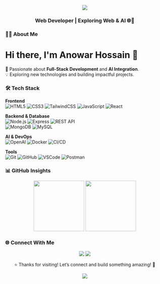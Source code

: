 <!-- Profile Banner -->
<p align="center">
  <img src="https://capsule-render.vercel.app/api?type=waving&color=0A74DA&height=200&section=header&text=Anowar%20Hossain%20🚀&fontSize=45&fontColor=ffffff&animation=fadeIn&fontAlignY=35" />
</p>

<h3 align="center">Web Developer | Exploring Web & AI 🌐🤖</h3>

### 👨‍💻 About Me
# Hi there, I'm Anowar Hossain 👋  

🚀 Passionate about **Full-Stack Development** and **AI Integration**.  
💡 Exploring new technologies and building impactful projects.  

### 🛠️ Tech Stack  

**Frontend**  
![HTML5](https://img.shields.io/badge/HTML5-E34F26?style=flat&logo=html5&logoColor=white) 
![CSS3](https://img.shields.io/badge/CSS3-1572B6?style=flat&logo=css3&logoColor=white) 
![TailwindCSS](https://img.shields.io/badge/Tailwind_CSS-38B2AC?style=flat&logo=tailwind-css&logoColor=white) 
![JavaScript](https://img.shields.io/badge/JavaScript-F7DF1E?style=flat&logo=javascript&logoColor=black) 
![React](https://img.shields.io/badge/React-61DAFB?style=flat&logo=react&logoColor=black)  

**Backend & Database**  
![Node.js](https://img.shields.io/badge/Node.js-339933?style=flat&logo=node.js&logoColor=white) 
![Express](https://img.shields.io/badge/Express-000000?style=flat&logo=express&logoColor=white) 
![REST API](https://img.shields.io/badge/REST_API-FF6C37?style=flat&logo=fastapi&logoColor=white)  
![MongoDB](https://img.shields.io/badge/MongoDB-47A248?style=flat&logo=mongodb&logoColor=white) 
![MySQL](https://img.shields.io/badge/MySQL-4479A1?style=flat&logo=mysql&logoColor=white)  

**AI & DevOps**  
![OpenAI](https://img.shields.io/badge/OpenAI-412991?style=flat&logo=openai&logoColor=white) 
![Docker](https://img.shields.io/badge/Docker-2496ED?style=flat&logo=docker&logoColor=white) 
![CI/CD](https://img.shields.io/badge/CI%2FCD-2088FF?style=flat&logo=github-actions&logoColor=white)  

**Tools**  
![Git](https://img.shields.io/badge/Git-F05032?style=flat&logo=git&logoColor=white) 
![GitHub](https://img.shields.io/badge/GitHub-181717?style=flat&logo=github&logoColor=white) 
![VSCode](https://img.shields.io/badge/VSCode-007ACC?style=flat&logo=visual-studio-code&logoColor=white) 
![Postman](https://img.shields.io/badge/Postman-FF6C37?style=flat&logo=postman&logoColor=white)  

### 📊 GitHub Insights  
<p align="center">
  <img src="https://github-readme-stats.vercel.app/api?username=anowarohossain&show_icons=true&theme=tokyonight" height="160" />
  <img src="https://github-readme-stats.vercel.app/api/top-langs/?username=anowarohossain&layout=compact&theme=tokyonight" height="160" />
</p>

### 🌐 Connect With Me  
<p align="center">
  <a href="https://linkedin.com/in/anowarohossain"><img src="https://img.shields.io/badge/LinkedIn-blue?style=for-the-badge&logo=linkedin" /></a>
  <a href="https://msganowar.netlify.app/"><img src="https://img.shields.io/badge/Message%20Me-0A74DA?style=for-the-badge&logo=gmail&logoColor=white" /></a>
</p>

<p align="center">
  ⭐ Thanks for visiting! Let’s connect and build something amazing! 🚀
</p>

<!-- Footer Banner -->
<p align="center">
  <img src="https://capsule-render.vercel.app/api?type=waving&color=0A74DA&height=100&section=footer" />
</p>
